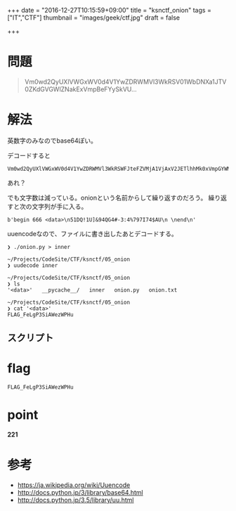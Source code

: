 +++
date = "2016-12-27T10:15:59+09:00"
title = "ksnctf_onion"
tags = ["IT","CTF"]
thumbnail = "images/geek/ctf.jpg"
draft = false

+++

# 問題

>Vm0wd2QyUXlVWGxWV0d4V1YwZDRWMVl3WkRSV01WbDNXa1JTV0ZKdGVGWlZNakExVmpBeFYySkVU...

# 解法

英数字のみなのでbase64ぽい。

デコードすると

```
Vm0wd2QyUXlVWGxWV0d4V1YwZDRWMVl3WkRSWFJteFZVMjA1VjAxV2JETlhhMk0xVmpGYWMySkVU\nbGhoTVVwVVZtcEdTMlJIVmtW...
```

あれ？

でも文字数は減っている。onionという名前からして繰り返すのだろう。
繰り返すと次の文字列が手に入る。

```
b'begin 666 <data>\n51DQ!1U]&94QG4#-3:4%797I74$AU\n \nend\n'
```

uuencodeなので、ファイルに書き出したあとデコードする。

```
❯ ./onion.py > inner

~/Projects/CodeSite/CTF/ksnctf/05_onion
❯ uudecode inner

~/Projects/CodeSite/CTF/ksnctf/05_onion
❯ ls
'<data>'   __pycache__/   inner   onion.py   onion.txt

~/Projects/CodeSite/CTF/ksnctf/05_onion
❯ cat '<data>'
FLAG_FeLgP3SiAWezWPHu
```

## スクリプト

<script src="https://gist.github.com/vintersnow/a43576fbbfaf08757dd5f8c443002fed.js"></script>

# flag

```
FLAG_FeLgP3SiAWezWPHu
```

# point

**221**

# 参考

+ https://ja.wikipedia.org/wiki/Uuencode
+ http://docs.python.jp/3/library/base64.html
+ http://docs.python.jp/3.5/library/uu.html
